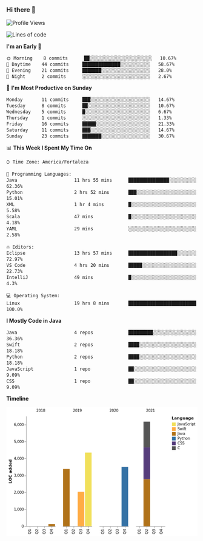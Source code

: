 ### Hi there 👋

<!--
**samuelpsouza/samuelpsouza** is a ✨ _special_ ✨ repository because its `README.md` (this file) appears on your GitHub profile.

Here are some ideas to get you started:

- 🔭 I’m currently working on ...
- 🌱 I’m currently learning ...
- 👯 I’m looking to collaborate on ...
- 🤔 I’m looking for help with ...
- 💬 Ask me about ...
- 📫 How to reach me: ...
- 😄 Pronouns: ...
- ⚡ Fun fact: ...
-->

<!--START_SECTION:waka-->
![Profile Views](http://img.shields.io/badge/Profile%20Views-146-blue)

![Lines of code](https://img.shields.io/badge/From%20Hello%20World%20I%27ve%20Written-19605%20lines%20of%20code-blue)

**I'm an Early 🐤** 

```text
🌞 Morning    8 commits      ██░░░░░░░░░░░░░░░░░░░░░░░   10.67% 
🌆 Daytime    44 commits     ██████████████░░░░░░░░░░░   58.67% 
🌃 Evening    21 commits     ███████░░░░░░░░░░░░░░░░░░   28.0% 
🌙 Night      2 commits      ░░░░░░░░░░░░░░░░░░░░░░░░░   2.67%

```
📅 **I'm Most Productive on Sunday** 

```text
Monday       11 commits     ███░░░░░░░░░░░░░░░░░░░░░░   14.67% 
Tuesday      8 commits      ██░░░░░░░░░░░░░░░░░░░░░░░   10.67% 
Wednesday    5 commits      █░░░░░░░░░░░░░░░░░░░░░░░░   6.67% 
Thursday     1 commits      ░░░░░░░░░░░░░░░░░░░░░░░░░   1.33% 
Friday       16 commits     █████░░░░░░░░░░░░░░░░░░░░   21.33% 
Saturday     11 commits     ███░░░░░░░░░░░░░░░░░░░░░░   14.67% 
Sunday       23 commits     ███████░░░░░░░░░░░░░░░░░░   30.67%

```


📊 **This Week I Spent My Time On** 

```text
⌚︎ Time Zone: America/Fortaleza

💬 Programming Languages: 
Java                     11 hrs 55 mins      ███████████████░░░░░░░░░░   62.36% 
Python                   2 hrs 52 mins       ███░░░░░░░░░░░░░░░░░░░░░░   15.01% 
XML                      1 hr 4 mins         █░░░░░░░░░░░░░░░░░░░░░░░░   5.58% 
Scala                    47 mins             █░░░░░░░░░░░░░░░░░░░░░░░░   4.18% 
YAML                     29 mins             ░░░░░░░░░░░░░░░░░░░░░░░░░   2.58%

🔥 Editors: 
Eclipse                  13 hrs 57 mins      ██████████████████░░░░░░░   72.97% 
VS Code                  4 hrs 20 mins       █████░░░░░░░░░░░░░░░░░░░░   22.73% 
IntelliJ                 49 mins             █░░░░░░░░░░░░░░░░░░░░░░░░   4.3%

💻 Operating System: 
Linux                    19 hrs 8 mins       █████████████████████████   100.0%

```

**I Mostly Code in Java** 

```text
Java                     4 repos             █████████░░░░░░░░░░░░░░░░   36.36% 
Swift                    2 repos             ████░░░░░░░░░░░░░░░░░░░░░   18.18% 
Python                   2 repos             ████░░░░░░░░░░░░░░░░░░░░░   18.18% 
JavaScript               1 repo              ██░░░░░░░░░░░░░░░░░░░░░░░   9.09% 
CSS                      1 repo              ██░░░░░░░░░░░░░░░░░░░░░░░   9.09%

```


**Timeline**

![Chart not found](https://raw.githubusercontent.com/samuelpsouza/samuelpsouza/main/charts/bar_graph.png) 


<!--END_SECTION:waka-->